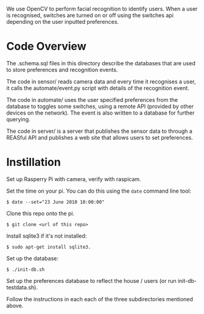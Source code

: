 We use OpenCV to perform facial recognition to identify users. When a user is recognised, switches
are turned on or off using the switches api depending on the user inputted preferences.

Code Overview
=============

The .schema.sql files in this directory describe the databases that are used to store preferences
and recognition events.

The code in sensor/ reads camera data and every time it recognises a user, it calls the
automate/event.py script with details of the recognition event.

The code in automate/ uses the user specified preferences from the database to toggles some
switches, using a remote API (provided by other devices on the network). The event is also written
to a database for further querying.

The code in server/ is a server that publishes the sensor data to through a REASful API and
publishes a web site that allows users to set preferences.


Instillation
============

Set up Rasperry Pi with camera, verify with raspicam.

Set the time on your pi. You can do this using the `date` command line tool:

	$ date --set="23 June 2010 10:00:00" 

Clone this repo onto the pi.

	$ git clone <url of this repo>

Install sqlite3 if it's not installed:

	$ sudo apt-get install sqlite3.

Set up the database:

	$ ./init-db.sh

Set up the preferences database to reflect the house / users (or run init-db-testdata.sh).

Follow the instructions in each each of the three subdirectories mentioned above.
